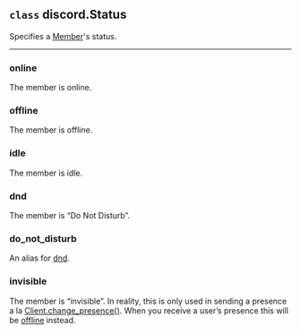 ## `class` discord.**Status** [](https://discordpy.readthedocs.io/en/stable/api.html#discord.Status)
Specifies a [Member](discord/Discord%20Models/Member/Member)'s status.
****
### online
The member is online.

### offline
The member is offline.

### idle
The member is idle.

### dnd
The member is “Do Not Disturb”.

### do_not_disturb
An alias for [dnd](#dnd).

### invisible
The member is “invisible”. In reality, this is only used in sending a presence a la [Client.change_presence()](discord/Clients/Client/change_presence). 
When you receive a user’s presence this will be [offline](#offline) instead.

